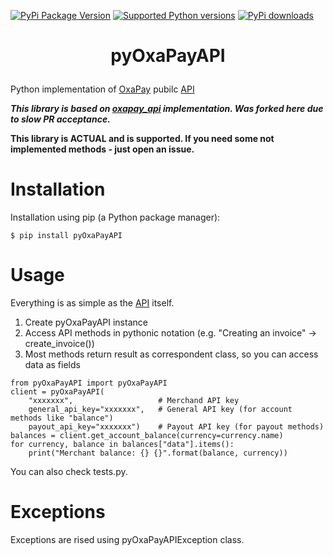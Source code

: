 [![PyPi Package Version](https://img.shields.io/pypi/v/pyOxaPayAPI.svg)](https://pypi.python.org/pypi/pyOxaPayAPI)
[![Supported Python versions](https://img.shields.io/pypi/pyversions/pyOxaPayAPI.svg)](https://pypi.python.org/pypi/pyOxaPayAPI)
[![PyPi downloads](https://img.shields.io/pypi/dm/pyOxaPayAPI.svg)](https://pypi.org/project/pyOxaPayAPI/)

# <p align="center">pyOxaPayAPI</p>
Python implementation of [OxaPay](https://oxapay.com) pubilc [API](https://docs.oxapay.com)

_**This library is based on [oxapay_api](https://github.com/Rushifakami/oxapay_api) implementation. Was forked here due to slow PR acceptance.**_

**This library is ACTUAL and is supported. If you need some not implemented methods - just open an issue.**

# Installation
Installation using pip (a Python package manager):
```
$ pip install pyOxaPayAPI
```

# Usage
Everything is as simple as the [API](https://docs.oxapay.com/) itself.
1. Create pyOxaPayAPI instance
2. Access API methods in pythonic notation (e.g. "Creating an invoice" -> create_invoice())
3. Most methods return result as correspondent class, so you can access data as fields 
```
from pyOxaPayAPI import pyOxaPayAPI
client = pyOxaPayAPI(
    "xxxxxxx",                   # Merchand API key
    general_api_key="xxxxxxx",   # General API key (for account methods like "balance")
    payout_api_key="xxxxxxx")    # Payout API key (for payout methods)
balances = client.get_account_balance(currency=currency.name)
for currency, balance in balances["data"].items():
    print("Merchant balance: {} {}".format(balance, currency))
```
You can also check tests.py.

# Exceptions
Exceptions are rised using pyOxaPayAPIException class.
